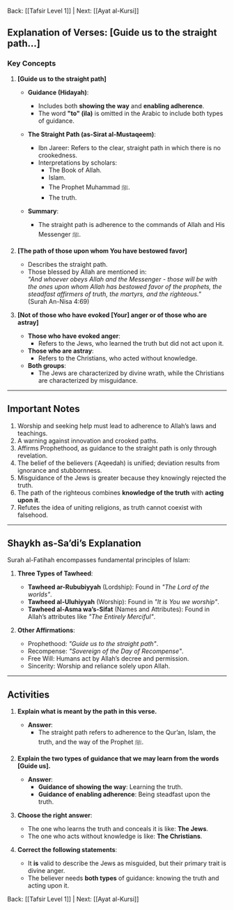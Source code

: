 Back: [[Tafsir Level 1]] | Next: [[Ayat al-Kursi]]

## **Explanation of Verses: [Guide us to the straight path...]**

### **Key Concepts**  
1. **[Guide us to the straight path]**  
   - **Guidance (Hidayah)**:  
     - Includes both **showing the way** and **enabling adherence**.  
     - The word **"to" (ila)** is omitted in the Arabic to include both types of guidance.  
   - **The Straight Path (as-Sirat al-Mustaqeem)**:  
     - Ibn Jareer: Refers to the clear, straight path in which there is no crookedness.  
     - Interpretations by scholars:  
       - The Book of Allah.  
       - Islam.  
       - The Prophet Muhammad ﷺ.  
       - The truth.  

   - **Summary**:  
     - The straight path is adherence to the commands of Allah and His Messenger ﷺ.  

2. **[The path of those upon whom You have bestowed favor]**  
   - Describes the straight path.  
   - Those blessed by Allah are mentioned in:  
     *"And whoever obeys Allah and the Messenger - those will be with the ones upon whom Allah has bestowed favor of the prophets, the steadfast affirmers of truth, the martyrs, and the righteous."*  
     (Surah An-Nisa 4:69)

3. **[Not of those who have evoked [Your] anger or of those who are astray]**  
   - **Those who have evoked anger**:  
     - Refers to the Jews, who learned the truth but did not act upon it.  
   - **Those who are astray**:  
     - Refers to the Christians, who acted without knowledge.  
   - **Both groups**:  
     - The Jews are characterized by divine wrath, while the Christians are characterized by misguidance.  

---

## **Important Notes**
1. Worship and seeking help must lead to adherence to Allah’s laws and teachings.  
2. A warning against innovation and crooked paths.  
3. Affirms Prophethood, as guidance to the straight path is only through revelation.  
4. The belief of the believers (ʿAqeedah) is unified; deviation results from ignorance and stubbornness.  
5. Misguidance of the Jews is greater because they knowingly rejected the truth.  
6. The path of the righteous combines **knowledge of the truth** with **acting upon it**.  
7. Refutes the idea of uniting religions, as truth cannot coexist with falsehood.  

---

## **Shaykh as-Sa’di’s Explanation**  
Surah al-Fatihah encompasses fundamental principles of Islam:  
1. **Three Types of Tawheed**:  
   - **Tawheed ar-Rububiyyah** (Lordship): Found in *"The Lord of the worlds"*.  
   - **Tawheed al-Uluhiyyah** (Worship): Found in *"It is You we worship"*.  
   - **Tawheed al-Asma wa’s-Sifat** (Names and Attributes): Found in Allah’s attributes like *"The Entirely Merciful"*.  

2. **Other Affirmations**:  
   - Prophethood: *"Guide us to the straight path"*.  
   - Recompense: *"Sovereign of the Day of Recompense"*.  
   - Free Will: Humans act by Allah’s decree and permission.  
   - Sincerity: Worship and reliance solely upon Allah.  

---

## **Activities**

1. **Explain what is meant by the path in this verse.**  
   - **Answer**:  
     - The straight path refers to adherence to the Qur’an, Islam, the truth, and the way of the Prophet ﷺ.

2. **Explain the two types of guidance that we may learn from the words [Guide us].**  
   - **Answer**:  
     - **Guidance of showing the way**: Learning the truth.  
     - **Guidance of enabling adherence**: Being steadfast upon the truth.  

3. **Choose the right answer**:  
   - The one who learns the truth and conceals it is like: **The Jews**.  
   - The one who acts without knowledge is like: **The Christians**.  

4. **Correct the following statements**:  
   - It **is** valid to describe the Jews as misguided, but their primary trait is divine anger.  
   - The believer needs **both types** of guidance: knowing the truth and acting upon it.  

Back: [[Tafsir Level 1]] | Next: [[Ayat al-Kursi]]
